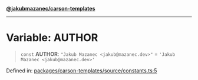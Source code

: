 [**@jakubmazanec/carson-templates**](../README.md)

---

# Variable: AUTHOR

> `const` **AUTHOR**: `"Jakub Mazanec <jakub@mazanec.dev>"` = `'Jakub Mazanec <jakub@mazanec.dev>'`

Defined in:
[packages/carson-templates/source/constants.ts:5](https://github.com/jakubmazanec/tools/blob/74fa88a6249b3d486436ae7655f4962bc4a86e11/packages/carson-templates/source/constants.ts#L5)
